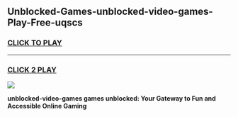 
## Unblocked-Games-unblocked-video-games-Play-Free-uqscs
<h3>
<a href="https://premium76.site?title=unblocked-video-games&ref=09A">CLICK TO PLAY</a></h3>
<hr>

<h3>
<a href="https://premium76.site?title=unblocked-video-games&ref=09A">CLICK 2 PLAY</a>
  
</h3>

<a href="https://premium76.site?title=unblocked-video-games&ref=09A"><img src="https://clearcache.store/games.png"></a>


**unblocked-video-games games unblocked: Your Gateway to Fun and Accessible Online Gaming**
